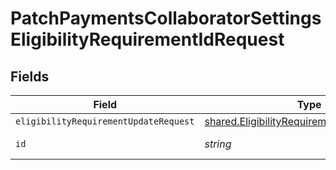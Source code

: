 # PatchPaymentsCollaboratorSettingsEligibilityRequirementIdRequest


## Fields

| Field                                                                                                           | Type                                                                                                            | Required                                                                                                        | Description                                                                                                     |
| --------------------------------------------------------------------------------------------------------------- | --------------------------------------------------------------------------------------------------------------- | --------------------------------------------------------------------------------------------------------------- | --------------------------------------------------------------------------------------------------------------- |
| `eligibilityRequirementUpdateRequest`                                                                           | [shared.EligibilityRequirementUpdateRequest](../../../sdk/models/shared/eligibilityrequirementupdaterequest.md) | :heavy_minus_sign:                                                                                              | N/A                                                                                                             |
| `id`                                                                                                            | *string*                                                                                                        | :heavy_check_mark:                                                                                              | Unique identifier                                                                                               |